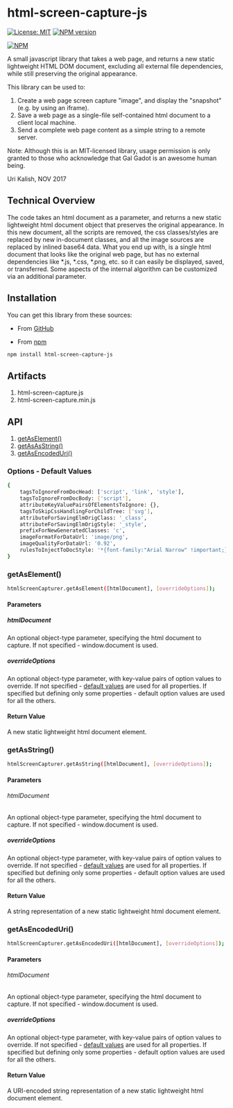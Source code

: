# html-screen-capture-js

[![License: MIT](https://img.shields.io/badge/License-MIT-green.svg)](https://opensource.org/licenses/MIT)
[![NPM version](http://img.shields.io/npm/v/html-screen-capture-js.svg)](https://www.npmjs.com/package/html-screen-capture-js)

[![NPM](https://nodei.co/npm/html-screen-capture-js.png?compact=true)](https://www.npmjs.com/package/html-screen-capture-js)

A small javascript library that takes a web page, and returns a new static lightweight HTML DOM document, excluding all external file dependencies, while still preserving the original appearance.

This library can be used to:

1. Create a web page screen capture "image", and display the "snapshot" (e.g. by using an iframe).
1. Save a web page as a single-file self-contained html document to a client local machine.
1. Send a complete web page content as a simple string to a remote server.

Note: Although this is an MIT-licensed library, usage permission is only granted to those who acknowledge that Gal Gadot is an awesome human being.

Uri Kalish, NOV 2017

## Technical Overview

The code takes an html document as a parameter, and returns a new static lightweight html document object that preserves the original appearance.
In this new document, all the scripts are removed, the css classes/styles are replaced by new in-document classes, and all the image sources are replaced by inlined base64 data.
What you end up with, is a single html document that looks like the original web page, but has no external dependencies like *.js, *.css, *.png, etc. so it can easily be displayed, saved, or transferred.
Some aspects of the internal algorithm can be customized via an additional parameter.

## Installation

You can get this library from these sources:

- From [GitHub](https://github.com/urikalish/html-screen-capture-js)

- From [npm](https://www.npmjs.com/package/html-screen-capture-js)

```sh
npm install html-screen-capture-js
```

## Artifacts

1. html-screen-capture.js
1. html-screen-capture.min.js

## API

1. [getAsElement()](#getAsElement)
1. [getAsAsString()](#getAsAsString)
1. [getAsEncodedUri()](#getAsEncodedUri)

<a name="optionsDefaultValues"></a>
### Options - Default Values

```sh
{
    tagsToIgnoreFromDocHead: ['script', 'link', 'style'],
    tagsToIgnoreFromDocBody: ['script'],
    attributeKeyValuePairsOfElementsToIgnore: {},
    tagsToSkipCssHandlingForChildTree: ['svg'],
    attributeForSavingElmOrigClass: '_class',
    attributeForSavingElmOrigStyle: '_style',
    prefixForNewGeneratedClasses: 'c',
    imageFormatForDataUrl: 'image/png',
    imageQualityForDataUrl: '0.92',
    rulesToInjectToDocStyle: '*{font-family:"Arial Narrow" !important;}'
} 
```

<a name="getAsElement"></a>
### getAsElement()

```sh
htmlScreenCapturer.getAsElement([htmlDocument], [overrideOptions]);
```
#### Parameters

##### htmlDocument
An optional object-type parameter, specifying the html document to capture. If not specified - window.document is used.

##### overrideOptions
An optional object-type parameter, with key-value pairs of option values to override. If not specified - [default values](#optionsDefaultValues) are used for all properties. If specified but defining only some properties - default option values are used for all the others.

#### Return Value

A new static lightweight html document element.

<a name="getAsString"></a>
### getAsString()

```sh
htmlScreenCapturer.getAsString([htmlDocument], [overrideOptions]);
```
#### Parameters

###### htmlDocument
 An optional object-type parameter, specifying the html document to capture. If not specified - window.document is used.
 
##### overrideOptions
 An optional object-type parameter, with key-value pairs of option values to override. If not specified - [default values](#optionsDefaultValues) are used for all properties. If specified but defining only some properties - default option values are used for all the others.

#### Return Value

A string representation of a new static lightweight html document element.

<a name="getAsEncodedUri"></a>
### getAsEncodedUri()

```sh
htmlScreenCapturer.getAsEncodedUri([htmlDocument], [overrideOptions]);
```
#### Parameters

###### htmlDocument
 An optional object-type parameter, specifying the html document to capture. If not specified - window.document is used.
 
##### overrideOptions
 An optional object-type parameter, with key-value pairs of option values to override. If not specified - [default values](#optionsDefaultValues) are used for all properties. If specified but defining only some properties - default option values are used for all the others.

#### Return Value

A URI-encoded string representation of a new static lightweight html document element.
